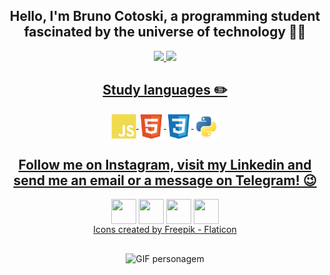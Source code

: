 ##

<div align="center">
<h2> Hello, I'm Bruno Cotoski, a programming student fascinated by the universe of technology 👨‍🚀 </h2>
  <a href="https://github.com/bruno-cotoski">
  <img height="150em" src="https://github-readme-stats.vercel.app/api?username=bruno-cotoski&show_icons=true&theme=dracula&include_all_commits=true&count_private=true"/>
  <img height="150em" src="https://github-readme-stats.vercel.app/api/top-langs/?username=bruno-cotoski&layout=compact&langs_count=7&theme=dracula"/>
</div> 

##

<div align="center" style="display: inline_block">
<h2> Study languages ✏️ </h2>
  <img align="center" alt="ícone JavaScript" height="40" width="40" src="https://raw.githubusercontent.com/devicons/devicon/master/icons/javascript/javascript-plain.svg">
  <img align="center" alt="ícone HTML" height="40" width="40" src="https://raw.githubusercontent.com/devicons/devicon/master/icons/html5/html5-original.svg">
  <img align="center" alt="ícone CSS" height="40" width="40" src="https://raw.githubusercontent.com/devicons/devicon/master/icons/css3/css3-original.svg">
  <img align="center" alt="ícone Python" height="40" width="40" src="https://raw.githubusercontent.com/devicons/devicon/master/icons/python/python-original.svg">
</div>

##
    
<div align="center" style="display: inline_block"> 
<h2> Follow me on Instagram, visit my Linkedin and send me an email or a message on Telegram! 😉 </h2>
  <a href="https://www.instagram.com/bruno_cotoski/" target="_blank" rel="external" ><img align="center" src="https://cdn-icons-png.flaticon.com/512/1409/1409946.png" height="40" width="40" target="_blank"></a>
 <a href ="mailto:cottosky@gmail.com"><img align="center"  src="https://cdn-icons-png.flaticon.com/512/732/732200.png" height="40" width="40" target="_blank"></a>
  <a href="https://www.linkedin.com/in/bruno-cotoski-7ab9a41b7/" target="_blank" rel="external"><img align="center" src="https://cdn-icons-png.flaticon.com/512/2504/2504923.png" height="40" width="40" target="_blank"></a>
  <a href="https://t.me/bruno_cotoski" target="_blank" rel="external" ><img align="center" src="https://cdn-icons-png.flaticon.com/512/2504/2504941.png" height="40" width="40" target="_blank"></a>
  <br>
  <a href="https://www.flaticon.com" title="Ícones">Icons created by Freepik - Flaticon</a>
  </div>
  
##  

  <div align="center">
    <img alt="GIF personagem" height="150" width="150" src="https://media.discordapp.net/attachments/1031692949664309332/1031696293837422612/MyEmoji_20201218_203417_167.gif?width=555&height=555">
 <div>
